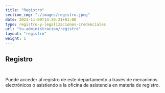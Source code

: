```yaml
---
title: "Registro"
section_img: "./images/registro.jpeg"
date: 2021-11-09T14:20:21+01:00
type: registro-y-legalizaciones-credenciales
url: "tu-administracion/registro"
layout: "registro"
weight: 1
---
```

## Registro  <br><br>

Puede acceder al registro de este departamento a través de mecanimos electrónicos o asistiendo a la oficina de asistencia en materia de registro.
